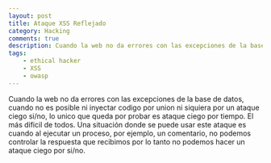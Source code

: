 ```yaml
---
layout: post
title: Ataque XSS Reflejado
category: Hacking
comments: true
description: Cuando la web no da errores con las excepciones de la base de datos, cuando no es posible ni inyectar codigo por union ni siquiera por un ataque ciego si/no, lo unico que queda por probar es ataque ciego por tiempo. El más dificil de todos.
tags:
    - ethical hacker
    - XSS
    - owasp
---
```


Cuando la web no da errores con las excepciones de la base de datos, cuando no es posible ni inyectar codigo por union ni siquiera por un ataque ciego si/no, lo unico que queda por probar es ataque ciego por tiempo. El más dificil de todos.
Una situación donde se puede usar este ataque es cuando al ejecutar un proceso, por ejemplo, un comentario, no podemos controlar la respuesta que recibimos por lo tanto no podemos hacer un ataque ciego por si/no.